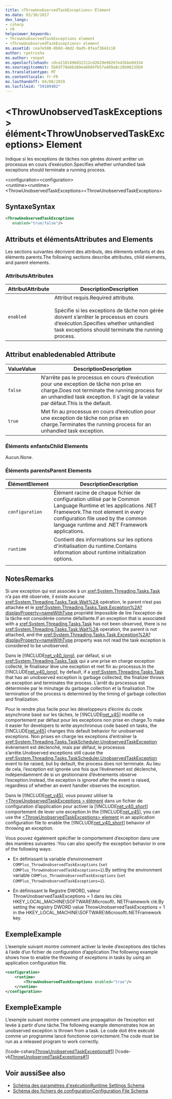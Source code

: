 ```yaml
---
title: <ThrowUnobservedTaskExceptions> Élément
ms.date: 03/30/2017
dev_langs:
- csharp
- vb
helpviewer_keywords:
- ThrowUnobservedTaskExceptions element
- <ThrowUnobservedTaskExceptions> element
ms.assetid: cea7e588-8b8d-48d2-9ad5-8feaf3642c18
author: rpetrusha
ms.author: ronpet
ms.openlocfilehash: cdce2181490d32212cd2629e98267e43bbe0d334
ms.sourcegitcommit: 5b6d778ebb269ee6684fb57ad69a8c28b06235b9
ms.translationtype: MT
ms.contentlocale: fr-FR
ms.lasthandoff: 04/08/2019
ms.locfileid: "59189402"
---
```

# <a name="throwunobservedtaskexceptions-element"></a><span data-ttu-id="a0b06-102">\<ThrowUnobservedTaskExceptions > élément</span><span class="sxs-lookup"><span data-stu-id="a0b06-102">\<ThrowUnobservedTaskExceptions> Element</span></span>
<span data-ttu-id="a0b06-103">Indique si les exceptions de tâches non gérées doivent arrêter un processus en cours d’exécution.</span><span class="sxs-lookup"><span data-stu-id="a0b06-103">Specifies whether unhandled task exceptions should terminate a running process.</span></span>  
  
 <span data-ttu-id="a0b06-104">\<configuration></span><span class="sxs-lookup"><span data-stu-id="a0b06-104">\<configuration></span></span>  
<span data-ttu-id="a0b06-105">\<runtime></span><span class="sxs-lookup"><span data-stu-id="a0b06-105">\<runtime></span></span>  
<span data-ttu-id="a0b06-106">\<ThrowUnobservedTaskExceptions></span><span class="sxs-lookup"><span data-stu-id="a0b06-106">\<ThrowUnobservedTaskExceptions></span></span>  
  
## <a name="syntax"></a><span data-ttu-id="a0b06-107">Syntaxe</span><span class="sxs-lookup"><span data-stu-id="a0b06-107">Syntax</span></span>  
  
```xml  
<ThrowUnobservedTaskExceptions  
   enabled="true|false"/>  
```  
  
## <a name="attributes-and-elements"></a><span data-ttu-id="a0b06-108">Attributs et éléments</span><span class="sxs-lookup"><span data-stu-id="a0b06-108">Attributes and Elements</span></span>  
 <span data-ttu-id="a0b06-109">Les sections suivantes décrivent des attributs, des éléments enfants et des éléments parents.</span><span class="sxs-lookup"><span data-stu-id="a0b06-109">The following sections describe attributes, child elements, and parent elements.</span></span>  
  
### <a name="attributes"></a><span data-ttu-id="a0b06-110">Attributs</span><span class="sxs-lookup"><span data-stu-id="a0b06-110">Attributes</span></span>  
  
|<span data-ttu-id="a0b06-111">Attribut</span><span class="sxs-lookup"><span data-stu-id="a0b06-111">Attribute</span></span>|<span data-ttu-id="a0b06-112">Description</span><span class="sxs-lookup"><span data-stu-id="a0b06-112">Description</span></span>|  
|---------------|-----------------|  
|`enabled`|<span data-ttu-id="a0b06-113">Attribut requis.</span><span class="sxs-lookup"><span data-stu-id="a0b06-113">Required attribute.</span></span><br /><br /> <span data-ttu-id="a0b06-114">Spécifie si les exceptions de tâche non gérée doivent s’arrêter le processus en cours d’exécution.</span><span class="sxs-lookup"><span data-stu-id="a0b06-114">Specifies whether unhandled task exceptions should terminate the running process.</span></span>|  
  
## <a name="enabled-attribute"></a><span data-ttu-id="a0b06-115">Attribut enabled</span><span class="sxs-lookup"><span data-stu-id="a0b06-115">enabled Attribute</span></span>  
  
|<span data-ttu-id="a0b06-116">Value</span><span class="sxs-lookup"><span data-stu-id="a0b06-116">Value</span></span>|<span data-ttu-id="a0b06-117">Description</span><span class="sxs-lookup"><span data-stu-id="a0b06-117">Description</span></span>|  
|-----------|-----------------|  
|`false`|<span data-ttu-id="a0b06-118">N’arrête pas le processus en cours d’exécution pour une exception de tâche non prise en charge.</span><span class="sxs-lookup"><span data-stu-id="a0b06-118">Does not terminate the running process for an unhandled task exception.</span></span> <span data-ttu-id="a0b06-119">Il s'agit de la valeur par défaut.</span><span class="sxs-lookup"><span data-stu-id="a0b06-119">This is the default.</span></span>|  
|`true`|<span data-ttu-id="a0b06-120">Met fin au processus en cours d’exécution pour une exception de tâche non prise en charge.</span><span class="sxs-lookup"><span data-stu-id="a0b06-120">Terminates the running process for an unhandled task exception.</span></span>|  
  
### <a name="child-elements"></a><span data-ttu-id="a0b06-121">Éléments enfants</span><span class="sxs-lookup"><span data-stu-id="a0b06-121">Child Elements</span></span>  
 <span data-ttu-id="a0b06-122">Aucun.</span><span class="sxs-lookup"><span data-stu-id="a0b06-122">None.</span></span>  
  
### <a name="parent-elements"></a><span data-ttu-id="a0b06-123">Éléments parents</span><span class="sxs-lookup"><span data-stu-id="a0b06-123">Parent Elements</span></span>  
  
|<span data-ttu-id="a0b06-124">Élément</span><span class="sxs-lookup"><span data-stu-id="a0b06-124">Element</span></span>|<span data-ttu-id="a0b06-125">Description</span><span class="sxs-lookup"><span data-stu-id="a0b06-125">Description</span></span>|  
|-------------|-----------------|  
|`configuration`|<span data-ttu-id="a0b06-126">Élément racine de chaque fichier de configuration utilisé par le Common Language Runtime et les applications .NET Framework.</span><span class="sxs-lookup"><span data-stu-id="a0b06-126">The root element in every configuration file used by the common language runtime and .NET Framework applications.</span></span>|  
|`runtime`|<span data-ttu-id="a0b06-127">Contient des informations sur les options d'initialisation du runtime.</span><span class="sxs-lookup"><span data-stu-id="a0b06-127">Contains information about runtime initialization options.</span></span>|  
|||  
  
## <a name="remarks"></a><span data-ttu-id="a0b06-128">Notes</span><span class="sxs-lookup"><span data-stu-id="a0b06-128">Remarks</span></span>  
 <span data-ttu-id="a0b06-129">Si une exception qui est associée à un <xref:System.Threading.Tasks.Task> n’a pas été observée, il existe aucune <xref:System.Threading.Tasks.Task.Wait%2A> opération, le parent n’est pas attachée et le <xref:System.Threading.Tasks.Task.Exception%2A?displayProperty=nameWithType> propriété Impossible de lire l’exception de la tâche est considérée comme défaillante.</span><span class="sxs-lookup"><span data-stu-id="a0b06-129">If an exception that is associated with a <xref:System.Threading.Tasks.Task> has not been observed, there is no <xref:System.Threading.Tasks.Task.Wait%2A> operation, the parent is not attached, and the <xref:System.Threading.Tasks.Task.Exception%2A?displayProperty=nameWithType> property was not read the task exception is considered to be unobserved.</span></span>  
  
 <span data-ttu-id="a0b06-130">Dans le [!INCLUDE[net_v40_long](../../../../../includes/net-v40-long-md.md)], par défaut, si un <xref:System.Threading.Tasks.Task> qui a une prise en charge exception collecté, le finaliseur lève une exception et met fin au processus.</span><span class="sxs-lookup"><span data-stu-id="a0b06-130">In the [!INCLUDE[net_v40_long](../../../../../includes/net-v40-long-md.md)], by default, if a <xref:System.Threading.Tasks.Task> that has an unobserved exception is garbage collected, the finalizer throws an exception and terminates the process.</span></span> <span data-ttu-id="a0b06-131">L’arrêt du processus est déterminée par le minutage du garbage collection et la finalisation.</span><span class="sxs-lookup"><span data-stu-id="a0b06-131">The termination of the process is determined by the timing of garbage collection and finalization.</span></span>  
  
 <span data-ttu-id="a0b06-132">Pour le rendre plus facile pour les développeurs d’écrire du code asynchrone basé sur les tâches, le [!INCLUDE[net_v45](../../../../../includes/net-v45-md.md)] modifie ce comportement par défaut pour les exceptions non prise en charge.</span><span class="sxs-lookup"><span data-stu-id="a0b06-132">To make it easier for developers to write asynchronous code based on tasks, the [!INCLUDE[net_v45](../../../../../includes/net-v45-md.md)] changes this default behavior for unobserved exceptions.</span></span> <span data-ttu-id="a0b06-133">Non prises en charge les exceptions d’entraîner la <xref:System.Threading.Tasks.TaskScheduler.UnobservedTaskException> événement est déclenché, mais par défaut, le processus s’arrête.</span><span class="sxs-lookup"><span data-stu-id="a0b06-133">Unobserved exceptions still cause the <xref:System.Threading.Tasks.TaskScheduler.UnobservedTaskException> event to be raised, but by default, the process does not terminate.</span></span> <span data-ttu-id="a0b06-134">Au lieu de cela, l’exception est ignorée une fois que l’événement est déclenché, indépendamment de si un gestionnaire d’événements observe l’exception.</span><span class="sxs-lookup"><span data-stu-id="a0b06-134">Instead, the exception is ignored after the event is raised, regardless of whether an event handler observes the exception.</span></span>  
  
 <span data-ttu-id="a0b06-135">Dans le [!INCLUDE[net_v45](../../../../../includes/net-v45-md.md)], vous pouvez utiliser la [ \<ThrowUnobservedTaskExceptions > élément](../../../../../docs/framework/configure-apps/file-schema/runtime/throwunobservedtaskexceptions-element.md) dans un fichier de configuration d’application pour activer la [!INCLUDE[net_v40_short](../../../../../includes/net-v40-short-md.md)] comportement de lever une exception.</span><span class="sxs-lookup"><span data-stu-id="a0b06-135">In the [!INCLUDE[net_v45](../../../../../includes/net-v45-md.md)], you can use the [\<ThrowUnobservedTaskExceptions> element](../../../../../docs/framework/configure-apps/file-schema/runtime/throwunobservedtaskexceptions-element.md) in an application configuration file to enable the [!INCLUDE[net_v40_short](../../../../../includes/net-v40-short-md.md)] behavior of throwing an exception.</span></span>  
  
 <span data-ttu-id="a0b06-136">Vous pouvez également spécifier le comportement d’exception dans une des manières suivantes :</span><span class="sxs-lookup"><span data-stu-id="a0b06-136">You can also specify the exception behavior in one of the following ways:</span></span>  
  
-   <span data-ttu-id="a0b06-137">En définissant la variable d’environnement `COMPlus_ThrowUnobservedTaskExceptions` (`set COMPlus_ThrowUnobservedTaskExceptions=1`).</span><span class="sxs-lookup"><span data-stu-id="a0b06-137">By setting the environment variable `COMPlus_ThrowUnobservedTaskExceptions` (`set COMPlus_ThrowUnobservedTaskExceptions=1`).</span></span>  
  
-   <span data-ttu-id="a0b06-138">En définissant le Registre DWORD, valeur ThrowUnobservedTaskExceptions = 1 dans les clés HKEY_LOCAL_MACHINE\SOFTWARE\Microsoft\\. NETFramework clé.</span><span class="sxs-lookup"><span data-stu-id="a0b06-138">By setting the registry DWORD value ThrowUnobservedTaskExceptions = 1 in the HKEY_LOCAL_MACHINE\SOFTWARE\Microsoft\\.NETFramework key.</span></span>  
  
## <a name="example"></a><span data-ttu-id="a0b06-139">Exemple</span><span class="sxs-lookup"><span data-stu-id="a0b06-139">Example</span></span>  
 <span data-ttu-id="a0b06-140">L’exemple suivant montre comment activer la levée d’exceptions des tâches à l’aide d’un fichier de configuration d’application.</span><span class="sxs-lookup"><span data-stu-id="a0b06-140">The following example shows how to enable the throwing of exceptions in tasks by using an application configuration file.</span></span>  
  
```xml  
<configuration>   
    <runtime>   
        <ThrowUnobservedTaskExceptions enabled="true"/>   
    </runtime>   
</configuration>  
```  
  
## <a name="example"></a><span data-ttu-id="a0b06-141">Exemple</span><span class="sxs-lookup"><span data-stu-id="a0b06-141">Example</span></span>  
 <span data-ttu-id="a0b06-142">L’exemple suivant montre comment une propagation de l’exception est levée à partir d’une tâche.</span><span class="sxs-lookup"><span data-stu-id="a0b06-142">The following example demonstrates how an unobserved exception is thrown from a task.</span></span> <span data-ttu-id="a0b06-143">Le code doit être exécuté comme un programme lancé fonctionne correctement.</span><span class="sxs-lookup"><span data-stu-id="a0b06-143">The code must be run as a released program to work correctly.</span></span>  
  
 [!code-csharp[ThrowUnobservedTaskExceptions#1](../../../../../samples/snippets/csharp/VS_Snippets_CLR/throwunobservedtaskexceptions/cs/program.cs#1)]
 [!code-vb[ThrowUnobservedTaskExceptions#1](../../../../../samples/snippets/visualbasic/VS_Snippets_CLR/throwunobservedtaskexceptions/vb/program.vb#1)]  
  
## <a name="see-also"></a><span data-ttu-id="a0b06-144">Voir aussi</span><span class="sxs-lookup"><span data-stu-id="a0b06-144">See also</span></span>

- [<span data-ttu-id="a0b06-145">Schéma des paramètres d'exécution</span><span class="sxs-lookup"><span data-stu-id="a0b06-145">Runtime Settings Schema</span></span>](../../../../../docs/framework/configure-apps/file-schema/runtime/index.md)
- [<span data-ttu-id="a0b06-146">Schéma des fichiers de configuration</span><span class="sxs-lookup"><span data-stu-id="a0b06-146">Configuration File Schema</span></span>](../../../../../docs/framework/configure-apps/file-schema/index.md)
